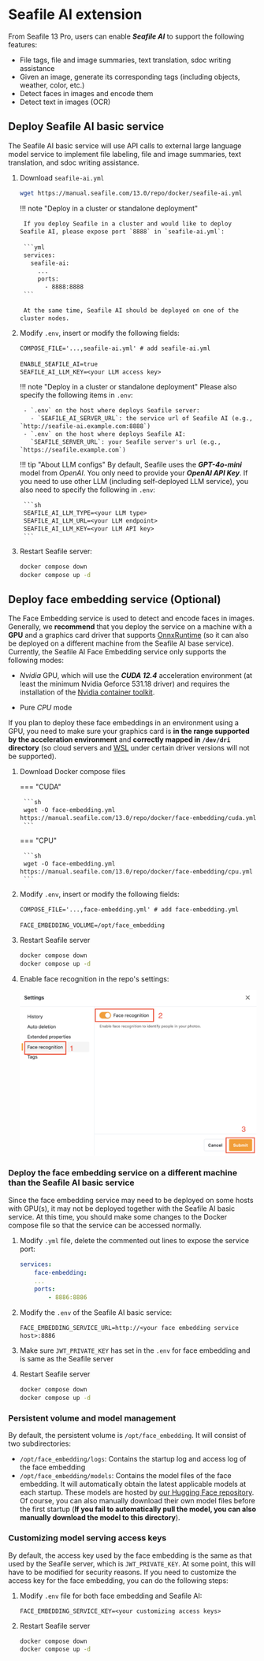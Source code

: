 # Seafile AI extension

From Seafile 13 Pro, users can enable ***Seafile AI*** to support the following features:

- File tags, file and image summaries, text translation, sdoc writing assistance
- Given an image, generate its corresponding tags (including objects, weather, color, etc.)
- Detect faces in images and encode them
- Detect text in images (OCR)

## Deploy Seafile AI basic service

The Seafile AI basic service will use API calls to external large language model service to implement file labeling, file and image summaries, text translation, and sdoc writing assistance.

1. Download `seafile-ai.yml`

    ```sh
    wget https://manual.seafile.com/13.0/repo/docker/seafile-ai.yml
    ```

    !!! note "Deploy in a cluster or standalone deployment"

        If you deploy Seafile in a cluster and would like to deploy Seafile AI, please expose port `8888` in `seafile-ai.yml`:

        ```yml
        services:
          seafile-ai:
            ...
            ports:
              - 8888:8888
        ```

        At the same time, Seafile AI should be deployed on one of the cluster nodes.

2. Modify `.env`, insert or modify the following fields:

    ```
    COMPOSE_FILE='...,seafile-ai.yml' # add seafile-ai.yml

    ENABLE_SEAFILE_AI=true
    SEAFILE_AI_LLM_KEY=<your LLM access key>
    ```

    !!! note "Deploy in a cluster or standalone deployment"
        Please also specify the following items in `.env`:

        - `.env` on the host where deploys Seafile server:
          - `SEAFILE_AI_SERVER_URL`: the service url of Seafile AI (e.g., `http://seafile-ai.example.com:8888`)
        - `.env` on the host where deploys Seafile AI:
          `SEAFILE_SERVER_URL`: your Seafile server's url (e.g., `https://seafile.example.com`)
    
    !!! tip "About LLM configs"
        By default, Seafile uses the ***GPT-4o-mini*** model from *OpenAI*. You only need to provide your ***OpenAI API Key***. If you need to use other LLM (including self-deployed LLM service), you also need to specify the following in `.env`:

        ```sh
        SEAFILE_AI_LLM_TYPE=<your LLM type>
        SEAFILE_AI_LLM_URL=<your LLM endpoint>
        SEAFILE_AI_LLM_KEY=<your LLM API key>
        ```

3. Restart Seafile server:

    ```sh
    docker compose down
    docker compose up -d
    ```

## Deploy face embedding service (Optional)

The Face Embedding service is used to detect and encode faces in images. Generally, we **recommend** that you deploy the service on a machine with a **GPU** and a graphics card driver that supports [OnnxRuntime](https://onnxruntime.ai/docs/) (so it can also be deployed on a different machine from the Seafile AI base service). Currently, the Seafile AI Face Embedding service only supports the following modes:

- *Nvidia* GPU, which will use the ***CUDA 12.4*** acceleration environment (at least the minimum Nvidia Geforce 531.18 driver) and requires the installation of the [Nvidia container toolkit](https://docs.nvidia.com/datacenter/cloud-native/container-toolkit/latest/install-guide.html).
<!-- - *AMD* GPU, which will use the ***ROCm 6.4.1*** acceleration environment.-->
- Pure *CPU* mode

If you plan to deploy these face embeddings in an environment using a GPU, you need to make sure your graphics card is **in the range supported by the acceleration environment** and **correctly mapped in `/dev/dri` directory** (so cloud servers and [WSL](https://learn.microsoft.com/en-us/windows/wsl/install) under certain driver versions will not be supported).

1. Download Docker compose files

    === "CUDA"

        ```sh
        wget -O face-embedding.yml https://manual.seafile.com/13.0/repo/docker/face-embedding/cuda.yml
        ```
    === "CPU"

        ```sh
        wget -O face-embedding.yml https://manual.seafile.com/13.0/repo/docker/face-embedding/cpu.yml
        ```
    
<!--
    === "ROCM"

        ```sh
        wget -O face-embedding.yml https://manual.seafile.com/13.0/repo/docker/face-embedding/rocm.yml
        ```
-->

2. Modify `.env`, insert or modify the following fields:

    ```
    COMPOSE_FILE='...,face-embedding.yml' # add face-embedding.yml

    FACE_EMBEDDING_VOLUME=/opt/face_embedding
    ```

3. Restart Seafile server

    ```sh
    docker compose down
    docker compose up -d
    ```

4. Enable face recognition in the repo's settings:

    ![Enable face recognition](../images/face-embedding.png)

### Deploy the face embedding service on a different machine than the Seafile AI basic service

Since the face embedding service may need to be deployed on some hosts with GPU(s), it may not be deployed together with the Seafile AI basic service. At this time, you should make some changes to the Docker compose file so that the service can be accessed normally.

1. Modify `.yml` file, delete the commented out lines to expose the service port:

    ```yml
    services:
        face-embedding:
        ...
        ports:
            - 8886:8886
    ```

2. Modify the `.env` of the Seafile AI basic service:

    ```
    FACE_EMBEDDING_SERVICE_URL=http://<your face embedding service host>:8886
    ```

3. Make sure `JWT_PRIVATE_KEY` has set in the `.env` for face embedding and is same as the Seafile server

4. Restart Seafile server

    ```sh
    docker compose down
    docker compose up -d
    ```

### Persistent volume and model management

By default, the persistent volume is `/opt/face_embedding`. It will consist of two subdirectories:

- `/opt/face_embedding/logs`: Contains the startup log and access log of the face embedding
- `/opt/face_embedding/models`: Contains the model files of the face embedding. It will automatically obtain the latest applicable models at each startup. These models are hosted by [our Hugging Face repository](https://huggingface.co/Seafile/face-embedding). Of course, you can also manually download their own model files before the first startup (**If you fail to automatically pull the model, you can also manually download the model to this directory**).

### Customizing model serving access keys

By default, the access key used by the face embedding is the same as that used by the Seafile server, which is `JWT_PRIVATE_KEY`. At some point, this will have to be modified for security reasons. If you need to customize the access key for the face embedding, you can do the following steps:

1. Modify `.env` file for both face embedding and Seafile AI:

    ```
    FACE_EMBEDDING_SERVICE_KEY=<your customizing access keys>
    ```
    
2. Restart Seafile server

    ```sh
    docker compose down
    docker compose up -d
    ```
